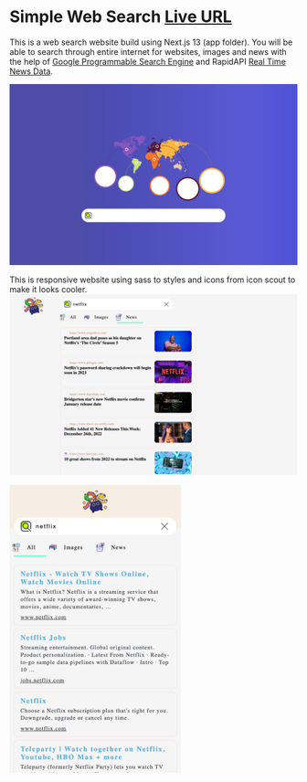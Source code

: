 # Simple Web Search [Live URL](https://simplesearch.kyawzinthiha.com)

This is a web search website build using Next.js 13 (app folder). You will be able to search through entire internet for websites, images and news with the help of  [Google Programmable Search Engine](programmablesearchengine.google.com) and RapidAPI [Real Time News Data](https://rapidapi.com/letscrape-6bRBa3QguO5/api/real-time-news-data/).

![SimpleSearch Landing Page ](https://github.com/kyawzin-thiha/GoogleSearch/blob/media/window-default-page.png?raw=true)

This is responsive website using sass to styles and icons from icon scout to make it looks cooler.
![SimpleSearch Landing Page ](https://github.com/kyawzin-thiha/GoogleSearch/blob/media/mobile_news-page.png?raw=true)

<img src="https://github.com/kyawzin-thiha/GoogleSearch/blob/media/mobile_search-page.png?raw=true" data-canonical-src="https://github.com/kyawzin-thiha/GoogleSearch/blob/media/mobile_search-page.png?raw=true" width="300"/>
